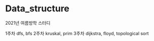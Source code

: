 # Data_structure
2021년 여름방학 스터디

1주차 dfs, bfs
2주차 kruskal, prim
3주차 dijkstra, floyd, topological sort
